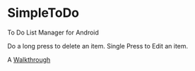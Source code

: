 # SimpleToDo
To Do List Manager for Android

Do a long press to delete an item.
Single Press to Edit an item.

A [Walkthrough](http://url.com/ "Walkthrough")
